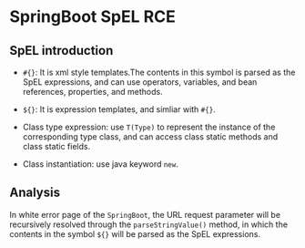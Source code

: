 # SpringBoot SpEL RCE

## SpEL introduction

- `#{}`: It is xml style templates.The contents in this symbol is parsed as the SpEL expressions, and can use operators, variables, and bean references, properties, and methods.

- `${}`: It is expression templates, and simliar with `#{}`.

- Class type expression: use `T(Type)` to represent the instance of the corresponding type class, and can access class static methods and class static fields.

- Class instantiation: use java keyword `new`.

## Analysis

In white error page of the `SpringBoot`, the URL request  parameter will be recursively resolved through the `parseStringValue()` method, in which the contents in the symbol `${}` will be parsed as the SpEL expressions.
